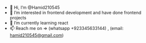 - 👋 Hi, I’m @Hamid210545
- 👀 I’m interested in frontend development and have done frontend projects
- 🌱 I’m currently learning react
- 📫 Reach me on => (whatsapp +923345633144) , (email: hamid210545@gmail.com)            

